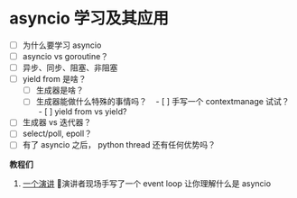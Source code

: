 # asyncio 学习及其应用

- [ ] 为什么要学习 asyncio
- [ ] asyncio vs goroutine？
- [ ] 异步、同步、阻塞、非阻塞
- [ ] yield from 是啥？
    - [ ] 生成器是啥？
    - [ ] 生成器能做什么特殊的事情吗？
    - [ ] 手写一个 contextmanage 试试？
    - [ ] yield from vs yield?
- [ ] 生成器 vs 迭代器？
- [ ] select/poll, epoll？
- [ ] 有了 asyncio 之后， python thread 还有任何优势吗？

**教程们**

1. [一个演讲](https://www.youtube.com/watch?v=ZzfHjytDceU) 演讲者现场手写了一个 event loop 让你理解什么是 asyncio
